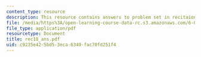 ```yaml
---
content_type: resource
description: This resource contains answers to problem set in recitaion eighteen.
file: /media/https%3A/open-learning-course-data-rc.s3.amazonaws.com/6-041-probabilistic-systems-analysis-and-applied-probability-spring-2006/c9235e425bd53eca6349fac70fd251f4_rec18_ans.pdf
file_type: application/pdf
resourcetype: Document
title: rec18_ans.pdf
uid: c9235e42-5bd5-3eca-6349-fac70fd251f4
---
```

